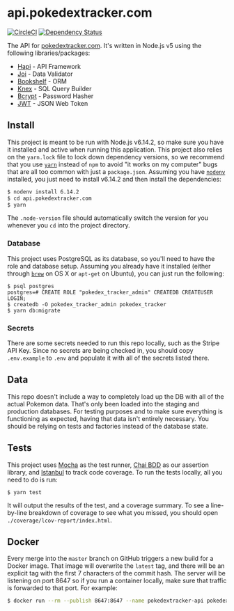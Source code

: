 # api.pokedextracker.com

[![CircleCI](https://circleci.com/gh/pokedextracker/api.pokedextracker.com.svg?style=shield)](https://circleci.com/gh/pokedextracker/api.pokedextracker.com)
[![Dependency Status](https://david-dm.org/pokedextracker/api.pokedextracker.com.svg)](https://david-dm.org/pokedextracker/api.pokedextracker.com)

The API for [pokedextracker.com](http://pokedextracker.com). It's written in Node.js v5 using the following libraries/packages:

* [Hapi](http://hapijs.com/) - API Framework
* [Joi](https://github.com/hapijs/joi) - Data Validator
* [Bookshelf](http://bookshelfjs.org/) - ORM
* [Knex](http://knexjs.org/) - SQL Query Builder
* [Bcrypt](https://github.com/ncb000gt/node.bcrypt.js/) - Password Hasher
* [JWT](https://jwt.io/) - JSON Web Token

## Install

This project is meant to be run with Node.js v6.14.2, so make sure you have it installed and active when running this application. This project also relies on the `yarn.lock` file to lock down dependency versions, so we recommend that you use [`yarn`](https://yarnpkg.com/en/) instead of `npm` to avoid "it works on my computer" bugs that are all too common with just a `package.json`. Assuming you have [`nodenv`](https://github.com/nodenv/nodenv) installed, you just need to install v6.14.2 and then install the dependencies:

```bash
$ nodenv install 6.14.2
$ cd api.pokedextracker.com
$ yarn
```

The `.node-version` file should automatically switch the version for you whenever you `cd` into the project directory.

### Database

This project uses PostgreSQL as its database, so you'll need to have the role and database setup. Assuming you already have it installed (either through [`brew`](http://brew.sh/) on OS X or `apt-get` on Ubuntu), you can just run the following:

```
$ psql postgres
postgres=# CREATE ROLE "pokedex_tracker_admin" CREATEDB CREATEUSER LOGIN;
$ createdb -O pokedex_tracker_admin pokedex_tracker
$ yarn db:migrate
```

### Secrets

There are some secrets needed to run this repo locally, such as the Stripe API Key. Since no secrets are being checked in, you should copy `.env.example` to `.env` and populate it with all of the secrets listed there.

## Data

This repo doesn't include a way to completely load up the DB with all of the actual Pokemon data. That's only been loaded into the staging and production databases. For testing purposes and to make sure everything is functioning as expected, having that data isn't entirely necessary. You should be relying on tests and factories instead of the database state.

## Tests

This project uses [Mocha](https://mochajs.org/) as the test runner, [Chai BDD](http://chaijs.com/api/bdd/) as our assertion library, and [Istanbul](https://github.com/gotwarlost/istanbul) to track code coverage. To run the tests locally, all you need to do is run:

```
$ yarn test
```

It will output the results of the test, and a coverage summary. To see a line-by-line breakdown of coverage to see what you missed, you should open `./coverage/lcov-report/index.html`.

## Docker

Every merge into the `master` branch on GitHub triggers a new build for a Docker image. That image will overwrite the `latest` tag, and there will be an explicit tag with the first 7 characters of the commit hash. The server will be listening on port 8647 so if you run a container locally, make sure that traffic is forwarded to that port. For example:

 ```sh
$ docker run --rm --publish 8647:8647 --name pokedextracker-api pokedextracker/api.pokedextracker.com:latest
```
